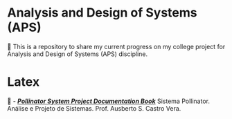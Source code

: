 # Analysis and Design of Systems (APS)

🚀 This is a repository to share my current progress on my college project for Analysis and Design of Systems (APS) discipline.

# Latex

📗 - [***Pollinator System Project Documentation Book***](/2022LuizMiguelGuedesGomes-SistemaPollinator.pdf) Sistema Pollinator. Análise e Projeto de Sistemas. Prof. Ausberto S. Castro Vera.

